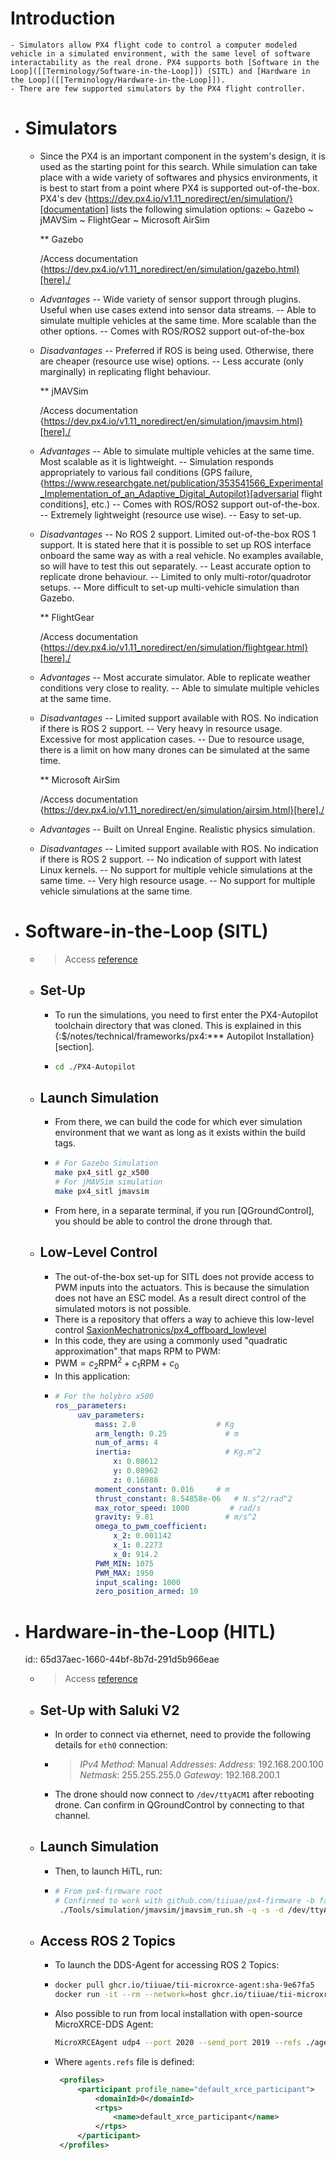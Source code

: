 # Introduction
	- Simulators allow PX4 flight code to control a computer modeled vehicle in a simulated environment, with the same level of software interactability as the real drone. PX4 supports both [Software in the Loop]([[Terminology/Software-in-the-Loop]]) (SITL) and [Hardware in the Loop]([[Terminology/Hardware-in-the-Loop]]).
	- There are few supported simulators by the PX4 flight controller.
- # Simulators
	- Since the PX4 is an important component in the system's design, it is used as
	    the starting point for this search. While simulation can take place with a
	    wide variety of softwares and physics environments, it is best to start from
	    a point where PX4 is supported out-of-the-box. PX4's dev {https://dev.px4.io/v1.11_noredirect/en/simulation/}[documentation] lists the
	    following simulation options:
	    ~ Gazebo
	    ~ jMAVSim
	    ~ FlightGear
	    ~ Microsoft AirSim
	  
	  ** Gazebo
	  
	     /Access documentation {https://dev.px4.io/v1.11_noredirect/en/simulation/gazebo.html}[here]./
	- *Advantages*
	   -- Wide variety of sensor support through plugins. Useful when use cases
	      extend into sensor data streams.
	   -- Able to simulate multiple vehicles at the same time. More scalable
	      than the other options.
	   -- Comes with ROS/ROS2 support out-of-the-box
	- *Disadvantages*
	   -- Preferred if ROS is being used. Otherwise, there are cheaper
	      (resource use wise) options.
	   -- Less accurate (only marginally) in replicating flight behaviour.
	  
	  ** jMAVSim
	  
	  /Access documentation {https://dev.px4.io/v1.11_noredirect/en/simulation/jmavsim.html}[here]./
	- *Advantages*
	   -- Able to simulate multiple vehicles at the same time. Most scalable as
	      it is lightweight.
	   -- Simulation responds appropriately to various fail conditions (GPS
	      failure, {https://www.researchgate.net/publication/353541566_Experimental_Implementation_of_an_Adaptive_Digital_Autopilot}[adversarial flight conditions], etc.)
	   -- Comes with ROS/ROS2 support out-of-the-box.
	   -- Extremely lightweight (resource use wise).
	   -- Easy to set-up.
	- *Disadvantages*
	   -- No ROS 2 support. Limited out-of-the-box ROS 1 support. It is stated
	      here that it is possible to set up ROS interface onboard the same way
	      as with a real vehicle. No examples available, so will have to test
	      this out separately.
	   -- Least accurate option to replicate drone behaviour.
	   -- Limited to only multi-rotor/quadrotor setups.
	   -- More difficult to set-up multi-vehicle simulation than Gazebo.
	  
	  ** FlightGear
	  
	  /Access documentation {https://dev.px4.io/v1.11_noredirect/en/simulation/flightgear.html}[here]./
	- *Advantages*
	   -- Most accurate simulator. Able to replicate weather conditions very
	      close to reality.
	   -- Able to simulate multiple vehicles at the same time.
	- *Disadvantages*
	   -- Limited support available with ROS. No indication if there is ROS 2
	      support.
	   -- Very heavy in resource usage. Excessive for most application cases.
	   -- Due to resource usage, there is a limit on how many drones can be
	      simulated at the same time.
	  
	  ** Microsoft AirSim
	  
	  /Access documentation {https://dev.px4.io/v1.11_noredirect/en/simulation/airsim.html}[here]./
	- *Advantages*
	   -- Built on Unreal Engine. Realistic physics simulation.
	- *Disadvantages*
	   -- Limited support available with ROS. No indication if there is ROS 2
	      support.
	   -- No indication of support with latest Linux kernels.
	   -- No support for multiple vehicle simulations at the same time.
	   -- Very high resource usage.
	   -- No support for multiple vehicle simulations at the same time.
- # Software-in-the-Loop (SITL)
	- > Access [reference]([[Terminology/Software-in-the-Loop]])
	- ## Set-Up
		- To run the simulations, you need to first enter the PX4-Autopilot toolchain directory that was cloned. This is explained in this {:$/notes/technical/frameworks/px4:*** Autopilot Installation}[section].
		- ```bash
		  cd ./PX4-Autopilot
		  ```
	- ## Launch Simulation
		- From there, we can build the code for which ever simulation environment that we want as long as it exists within the build tags.
		- ```bash
		  # For Gazebo Simulation
		  make px4_sitl gz_x500
		  # For jMAVSim simulation
		  make px4_sitl jmavsim
		   ```
		- From here, in a separate terminal, if you run [QGroundControl], you should be able to control the drone through that.
	- ## Low-Level Control
		- The out-of-the-box set-up for SITL does not provide access to PWM inputs into the actuators. This is because the simulation does not have an ESC model. As a result direct control of the simulated motors is not possible.
		- There is a repository that offers a way to achieve this low-level control [SaxionMechatronics/px4_offboard_lowlevel](https://github.com/SaxionMechatronics/px4_offboard_lowlevel)
		- In this code, they are using a commonly used "quadratic approximation" that maps RPM to PWM:
		- $\text{PWM} = c_2 \text{RPM}^2 + c_1 \text{RPM} + c_0$
		- In this application:
		- ```yaml
		  # For the holybro x500
		  ros__parameters:
		       uav_parameters:
		           mass: 2.0                  # Kg
		           arm_length: 0.25             # m
		           num_of_arms: 4
		           inertia:                     # Kg.m^2
		               x: 0.08612
		               y: 0.08962
		               z: 0.16088
		           moment_constant: 0.016     # m
		           thrust_constant: 8.54858e-06   # N.s^2/rad^2
		           max_rotor_speed: 1000         # rad/s
		           gravity: 9.81                # m/s^2
		           omega_to_pwm_coefficient:
		               x_2: 0.001142
		               x_1: 0.2273
		               x_0: 914.2
		           PWM_MIN: 1075
		           PWM_MAX: 1950
		           input_scaling: 1000
		           zero_position_armed: 10
		  ```
- # Hardware-in-the-Loop (HITL)
  id:: 65d37aec-1660-44bf-8b7d-291d5b966eae
	- > Access [reference]([[Terminology/Hardware-in-the-Loop]])
	- ## Set-Up with Saluki V2
		- In order to connect via ethernet, need to provide the following details for `eth0` connection:
		- > *IPv4 Method*: Manual
		  > *Addresses*:
		  > *Address*: 192.168.200.100
		  > *Netmask*: 255.255.255.0
		  > *Gateway*: 192.168.200.1
		- The drone should now connect to `/dev/ttyACM1` after rebooting drone. Can confirm in QGroundControl by connecting to that channel.
	- ## Launch Simulation
		- Then, to launch HiTL, run:
		- ```bash
		  # From px4-firmware root
		  # Confirmed to work with github.com/tiiuae/px4-firmware -b faulty-controller-hitl
		   ./Tools/simulation/jmavsim/jmavsim_run.sh -q -s -d /dev/ttyACM1 -b 921600 -r 250
		  ```
	- ## Access ROS 2 Topics
		- To launch the DDS-Agent for accessing ROS 2 Topics:
		- ```bash
		  docker pull ghcr.io/tiiuae/tii-microxrce-agent:sha-9e67fa5
		  docker run -it --rm --network=host ghcr.io/tiiuae/tii-microxrce-agent:sha-9e67fa5
		  ```
		- Also possible to run from local installation with open-source MicroXRCE-DDS Agent:
		  
		   ```bash
		   MicroXRCEAgent udp4 --port 2020 --send_port 2019 --refs ./agent.refs
		  ```
		- Where `agents.refs` file is defined:
		  
		  ```xml
		   <profiles>
		       <participant profile_name="default_xrce_participant">
		           <domainId>0</domainId>
		           <rtps>
		               <name>default_xrce_participant</name>
		           </rtps>
		       </participant>
		   </profiles>
		  ```
